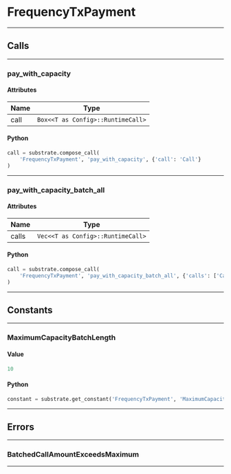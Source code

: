 
# FrequencyTxPayment

---------
## Calls

---------
### pay_with_capacity
#### Attributes
| Name | Type |
| -------- | -------- | 
| call | `Box<<T as Config>::RuntimeCall>` | 

#### Python
```python
call = substrate.compose_call(
    'FrequencyTxPayment', 'pay_with_capacity', {'call': 'Call'}
)
```

---------
### pay_with_capacity_batch_all
#### Attributes
| Name | Type |
| -------- | -------- | 
| calls | `Vec<<T as Config>::RuntimeCall>` | 

#### Python
```python
call = substrate.compose_call(
    'FrequencyTxPayment', 'pay_with_capacity_batch_all', {'calls': ['Call']}
)
```

---------
## Constants

---------
### MaximumCapacityBatchLength
#### Value
```python
10
```
#### Python
```python
constant = substrate.get_constant('FrequencyTxPayment', 'MaximumCapacityBatchLength')
```
---------
## Errors

---------
### BatchedCallAmountExceedsMaximum

---------